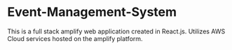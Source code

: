 # Event-Management-System
This is a full stack amplify web application created in React.js. Utilizes AWS Cloud services hosted on the amplify platform.

